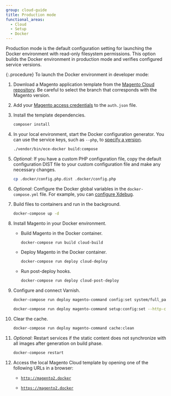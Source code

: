 ```yaml
---
group: cloud-guide
title: Production mode
functional_areas:
  - Cloud
  - Setup
  - Docker
---
```


Production mode is the default configuration setting for launching the Docker environment with read-only filesystem permissions. This option builds the Docker environment in production mode and verifies configured service versions.

{:.procedure}
To launch the Docker environment in developer mode:

1. Download a Magento application template from the [Magento Cloud repository][cloud-repo]. Be careful to select the branch that corresponds with the Magento version.

1. Add your [Magento access credentials][magento-creds] to the `auth.json` file.

1. Install the template dependencies.

   ```bash
   composer install
   ```

1. In your local environment, start the Docker configuration generator. You can use the service keys, such as `--php`, to [specify a version][services].

   ```bash
   ./vendor/bin/ece-docker build:compose
   ```

1. _Optional_: If you have a custom PHP configuration file, copy the default configuration DIST file to your custom configuration file and make any necessary changes.

   ```bash
   cp .docker/config.php.dist .docker/config.php
   ```

1. _Optional_: Configure the Docker global variables in the `docker-compose.yml` file. For example, you can [configure Xdebug].

1. Build files to containers and run in the background.

   ```bash
   docker-compose up -d
   ```

1. Install Magento in your Docker environment.

   -  Build Magento in the Docker container.

      ```bash
      docker-compose run build cloud-build
      ```

   -  Deploy Magento in the Docker container.

      ```bash
      docker-compose run deploy cloud-deploy
      ```

   -  Run post-deploy hooks.

      ```bash
      docker-compose run deploy cloud-post-deploy
      ```

1. Configure and connect Varnish.

   ```bash
   docker-compose run deploy magento-command config:set system/full_page_cache/caching_application 2 --lock-env
   ```

   ```bash
   docker-compose run deploy magento-command setup:config:set --http-cache-hosts=varnish
   ```

1. Clear the cache.

   ```bash
   docker-compose run deploy magento-command cache:clean
   ```

1. _Optional_: Restart services if the static content does not synchronize with all images after generation on build phase.

   ```bash
   docker-compose restart
   ```

1. Access the local Magento Cloud template by opening one of the following URLs in a browser:

   -  [`http://magento2.docker`](http://magento2.docker)

   -  [`https://magento2.docker`](https://magento2.docker)

[cloud-repo]: https://github.com/magento/magento-cloud
[magento-creds]: {{site.baseurl}}/guides/v2.3/install-gde/prereq/connect-auth.html
[services]: {{site.baseurl}}/cloud/docker/docker-containers.html#service-versions
[configure Xdebug]: {{site.baseurl}}/cloud/docker/docker-development-debug.html#configure-xdebug
